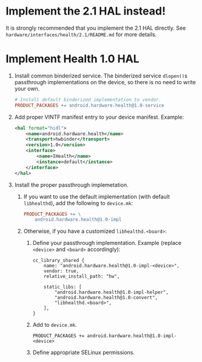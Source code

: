 # Implement the 2.1 HAL instead!

It is strongly recommended that you implement the 2.1 HAL directly. See
`hardware/interfaces/health/2.1/README.md` for more details.

# Implement Health 1.0 HAL

1. Install common binderized service. The binderized service `dlopen()`s
   passthrough implementations on the device, so there is no need to write
   your own.

    ```mk
    # Install default binderized implementation to vendor.
    PRODUCT_PACKAGES += android.hardware.health@1.0-service
    ```

1. Add proper VINTF manifest entry to your device manifest. Example:

    ```xml
    <hal format="hidl">
        <name>android.hardware.health</name>
        <transport>hwbinder</transport>
        <version>1.0</version>
        <interface>
            <name>IHealth</name>
            <instance>default</instance>
        </interface>
    </hal>
    ```

1. Install the proper passthrough implemetation.

    1. If you want to use the default implementation (with default `libhealthd`),
       add the following to `device.mk`:

        ```mk
        PRODUCT_PACKAGES += \
            android.hardware.health@1.0-impl
        ```

    1. Otherwise, if you have a customized `libhealthd.<board>`:

        1. Define your passthrough implementation. Example (replace `<device>`
           and `<board>` accordingly):

            ```bp
            cc_library_shared {
                name: "android.hardware.health@1.0-impl-<device>",
                vendor: true,
                relative_install_path: "hw",

                static_libs: [
                    "android.hardware.health@1.0-impl-helper",
                    "android.hardware.health@1.0-convert",
                    "libhealthd.<board>",
                ],
            }
            ```

        1. Add to `device.mk`.

            ```
            PRODUCT_PACKAGES += android.hardware.health@1.0-impl-<device>
            ```

        1. Define appropriate SELinux permissions.
